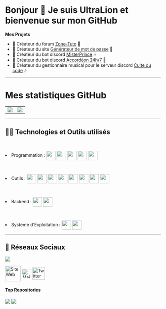 <h1>Bonjour 👋 Je suis UltraLion et bienvenue sur mon GitHub</h1>

**Mes Projets**
- 💼 Créateur du forum [Zone-Tuto](https://zone-tuto.fr/) 👥
- 💼 Créateur du site [Générateur de mot de passe](https://generateur-de-mot-de-passe.eu) 🔐
- 🤖 Créateur du bot discord [MisterPrince](https://misterprince.net) 🎶
- 🤖 Créateur du bot discord [Accordéon 24h/7](https://accordeon-bot.xyz) 🎷
- 🤖 Créateur du gestionnaire musical pour le serveur discord [Culte du code](https://www.culte-du-code.fr) 🎶

---

# Mes statistiques GitHub
<table>
  <tr>
    <td align="center" style="padding=0;width=50%;">
      <img align="center" style="padding=0;" src="https://github-readme-stats.vercel.app/api?username=UltraLionfr&theme=dark&show_icons=true"/>
    </td>
    <td>
      <img align="center" style="padding=0;" src="https://github-readme-stats.vercel.app/api/top-langs/?username=UltraLionfr&layout=compact&theme=dark">
    </td>
  </tr>
</table>

---

## 👨‍💻 Technologies et Outils utilisés
<br>
<p>
    <li>Programmation : 
    <a href="https://developer.mozilla.org/fr/docs/Web/JavaScript" target="_blank"><img height="30"  align="center" src="https://cdn.ultralion.xyz/storage/img/js.png"></img></a>
    <a href="https://fr.wikipedia.org/wiki/C_(langage)" target="_blank"><img height="30"  align="center" src="https://cdn.ultralion.xyz/storage/img/c.png"></img></a>
    <a href="https://www.gnu.org/savannah-checkouts/gnu/bash/" target="_blank"><img height="30"  align="center" src="https://cdn.ultralion.xyz/storage/img/bash.png"></img></a>
    <a href="https://developer.mozilla.org/fr/docs/Web/HTML" target="_blank"><img height="30"  align="center" src="https://cdn.ultralion.xyz/storage/img/html5.png"></img></a>
    <a href="https://developer.mozilla.org/fr/docs/Web/CSS" target="_blank"><img height="30"  align="center" src="https://cdn.ultralion.xyz/storage/img/css3.png"></img></a>
  </p></li>
<br>
  <p>
    <li>Outils : 
    <a href="https://mremoteng.org/" target="_blank"><img height="30"  align="center" src="https://cdn.ultralion.xyz/storage/img/mRemoteNG.png"></img></a>
    <a href="https://filezilla-project.org" target="_blank"><img height="30"  align="center" src="https://cdn.ultralion.xyz/storage/img/FileZilla.png"></img></a>
    <a href="https://winscp.net/eng/index.php" target="_blank"><img height="30"  align="center" src="https://cdn.ultralion.xyz/storage/img/winscp.png"></img></a>
    <a href="https://github.com" target="_blank"><img height="30"  align="center" src="https://cdn.ultralion.xyz/storage/img/github.png"></img></a>
    <a href="https://git-scm.com" target="_blank"><img height="30"  align="center" src="https://cdn.ultralion.xyz/storage/img/git.png"></img></a>
    <a href="https://code.visualstudio.com" target="_blank"><img height="30"  align="center" src="https://cdn.ultralion.xyz/storage/img/vscode.png"></img></a>
    <a href="https://www.sublimetext.com" target="_blank"><img height="30"  align="center" src="https://cdn.ultralion.xyz/storage/img/sublime_text.png"></img></a>
    <a href="https://www.virtualbox.org" target="_blank"><img height="30"  align="center" src="https://cdn.ultralion.xyz/storage/img/Virtualbox.png"></img></a>
      </p></li>
<br>
  <p>
    <li>Backend : 
    <a href="https://nodejs.org/en/" target="_blank"><img height="30"  align="center" src="https://cdn.ultralion.xyz/storage/img/nodejs.png"></img></a>
    <a href="https://www.docker.com" target="_blank"><img height="30"  align="center" src="https://cdn.ultralion.xyz/storage/img/docker.webp"></img></a>
      </p></li>
<br>
  <p>
    <li>Systeme d'Exploitation : 
    <a href="https://ubuntu.com/download" target="_blank"><img height="30"  align="center" src="https://cdn.ultralion.xyz/storage/img/ubuntu.png"></img></a>
    <a href="https://www.microsoft.com/fr-fr/software-download/windows10" target="_blank"><img height="30"  align="center" src="https://cdn.ultralion.xyz/storage/img/windows10.png"></img></a>
      </p></li>
      
---

## 🔗 Réseaux Sociaux
</div>
   <a href="https://discord.com/users/281113457833672706" target="_blank">
      <img src="https://lanyard-profile-readme.vercel.app/api/281113457833672706">
   </a>
</div>
<p>
<a href="https://ultralion.xyz" title="Site Web" target="_blank"><img alt="Site Web" height="50"  align="center" src="https://cdn.ultralion.xyz/storage/img/website.png"></img></a>
<a href="mailto:ultralionfr@gmail.com?subject=[GitHub]%20Contact%20for%20..." title="Mail" target="_blank"><img alt="Mail" height="30"  align="center" src="https://cdn.ultralion.xyz/storage/img/gmail.png"></img></a>
<a href="https://www.twitter.com/UltraLion__" title="Twitter" target="_blank"><img alt="Twitter" height="40"  align="center" src="https://cdn.ultralion.xyz/storage/img/twitter.png"></img></a>
</p>

#### Top Repositories

<a href="https://github.com/UltraLionfr/Script-Installation-NodeJS"><img align="center" src="https://github-readme-stats.vercel.app/api/pin/?username=UltraLionfr&repo=Script-Installation-NodeJS&theme=dark"/></a>
<a href="https://github.com/UltraLionfr/Linkvertise-Bypass"><img align="center" src="https://github-readme-stats.vercel.app/api/pin/?username=UltraLionfr&repo=Linkvertise-Bypass&theme=dark"/></a>
